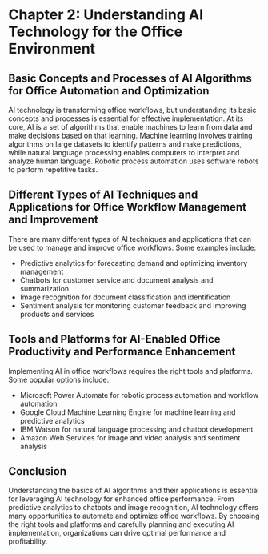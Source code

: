 Chapter 2: Understanding AI Technology for the Office Environment
=================================================================

Basic Concepts and Processes of AI Algorithms for Office Automation and Optimization
------------------------------------------------------------------------------------

AI technology is transforming office workflows, but understanding its basic concepts and processes is essential for effective implementation. At its core, AI is a set of algorithms that enable machines to learn from data and make decisions based on that learning. Machine learning involves training algorithms on large datasets to identify patterns and make predictions, while natural language processing enables computers to interpret and analyze human language. Robotic process automation uses software robots to perform repetitive tasks.

Different Types of AI Techniques and Applications for Office Workflow Management and Improvement
------------------------------------------------------------------------------------------------

There are many different types of AI techniques and applications that can be used to manage and improve office workflows. Some examples include:

* Predictive analytics for forecasting demand and optimizing inventory management
* Chatbots for customer service and document analysis and summarization
* Image recognition for document classification and identification
* Sentiment analysis for monitoring customer feedback and improving products and services

Tools and Platforms for AI-Enabled Office Productivity and Performance Enhancement
----------------------------------------------------------------------------------

Implementing AI in office workflows requires the right tools and platforms. Some popular options include:

* Microsoft Power Automate for robotic process automation and workflow automation
* Google Cloud Machine Learning Engine for machine learning and predictive analytics
* IBM Watson for natural language processing and chatbot development
* Amazon Web Services for image and video analysis and sentiment analysis

Conclusion
----------

Understanding the basics of AI algorithms and their applications is essential for leveraging AI technology for enhanced office performance. From predictive analytics to chatbots and image recognition, AI technology offers many opportunities to automate and optimize office workflows. By choosing the right tools and platforms and carefully planning and executing AI implementation, organizations can drive optimal performance and profitability.
